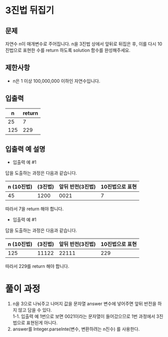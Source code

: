 # 3진법 뒤집기

## 문제
자연수 n이 매개변수로 주어집니다. n을 3진법 상에서 앞뒤로 뒤집은 후, 
이를 다시 10진법으로 표현한 수를 return 하도록 solution 함수를 완성해주세요.

## 제한사항
- n은 1 이상 100,000,000 이하인 자연수입니다.

## 입출력

| n   | return |
|-----|-----|
| 25  | 7 |
| 125 | 229 |


## 입출력 예 설명
- 입출력 예 #1

답을 도출하는 과정은 다음과 같습니다.

|n (10진법)| (3진법)|	앞뒤 반전(3진법)|	10진법으로 표현|
|---------|-------|--------------|---------------|
|45|	1200|	0021|	7|

따라서 7을 return 해야 합니다.

- 입출력 예 #1

답을 도출하는 과정은 다음과 같습니다.

|n (10진법)| (3진법)|	앞뒤 반전(3진법)|	10진법으로 표현|
|---------|-------|--------------|--------------|
|125|	11122|	22111|	229|

따라서 229를 return 해야 합니다.




# 풀이 과정
1. n을 3으로 나눠주고 나머지 값을 문자열 answer 변수에 넣어주면 앞뒤 반전을 하지 않고 담을 수 있다. <br>
 1-1. 입출력 예 1번으로 보면 0021이라는 문자열이 들어갔으므로 1번 과정에서 3진법으로 표현된게 아니다.
2. answer를 Integer.parseInte(변수, 변환하려는 n진수) 를 사용한다.